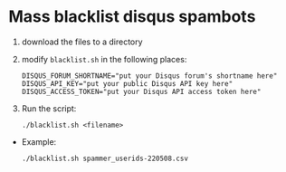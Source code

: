 # Mass blacklist disqus spambots

1. download the files to a directory
2. modify `blacklist.sh` in the following places:
   ```
   DISQUS_FORUM_SHORTNAME="put your Disqus forum's shortname here"
   DISQUS_API_KEY="put your public Disqus API key here"
   DISQUS_ACCESS_TOKEN="put your Disqus API access token here"
   ```

3. Run the script:
   ```
   ./blacklist.sh <filename>
   ```
- Example:
  ```
  ./blacklist.sh spammer_userids-220508.csv
  ```
